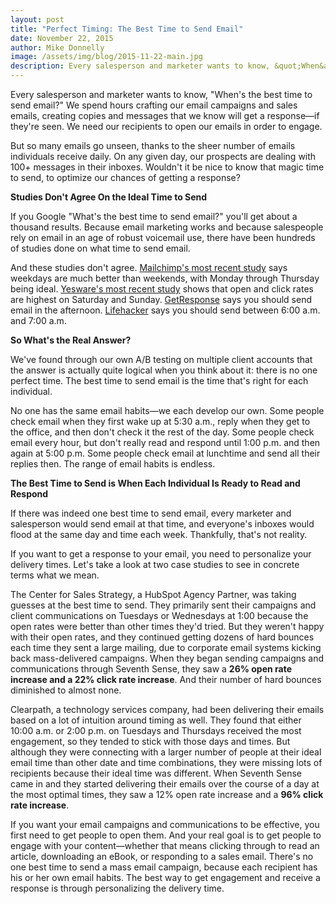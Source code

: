 ```yaml
---
layout: post
title: "Perfect Timing: The Best Time to Send Email"
date: November 22, 2015
author: Mike Donnelly
image: /assets/img/blog/2015-11-22-main.jpg
description: Every salesperson and marketer wants to know, &quot;When&apos;s the best time to send email?&quot; We spend hours crafting our email campaigns and sales emails, creating copies and messages that we know will get a response—if they&apos;re seen. We need our recipients to open our emails in order to engage.
---
```


<p>Every salesperson and marketer wants to know, &quot;When&apos;s the best time to send email?&quot; We spend hours crafting our email campaigns and sales emails, creating copies and messages that we know will get a response—if they&apos;re seen. We need our recipients to open our emails in order to engage.</p>

<p>But so many emails go unseen, thanks to the sheer number of emails individuals receive daily. On any given day, our prospects are dealing with 100+ messages in their inboxes. Wouldn&apos;t it be nice to know that magic time to send, to optimize our chances of getting a response?</p>

<p><strong>Studies Don&apos;t Agree On the Ideal Time to Send</strong></p>

<p>If you Google &quot;What&apos;s the best time to send email?&quot; you&apos;ll get about a thousand results. Because email marketing works and because salespeople rely on email in an age of robust voicemail use, there have been hundreds of studies done on what time to send email.</p>

<p>And these studies don&apos;t agree. <a href="https://blog.mailchimp.com/insights-from-mailchimps-send-time-optimization-system/" target="_blank">Mailchimp&apos;s most recent study</a> says weekdays are much better than weekends, with Monday through Thursday being ideal. <a href="http://www.yesware.com/blog/best-time-to-send-email/" target="_blank">Yesware&apos;s most recent study</a> shows that open and click rates are highest on Saturday and Sunday. <a href="http://blog.getresponse.com/best-time-to-send-email-infographic.html" target="_blank">GetResponse</a> says you should send email in the afternoon. <a href="http://lifehacker.com/send-emails-between-6am-and-7am-for-a-better-chance-of-1718052589" target="_blank">Lifehacker</a> says you should send between 6:00 a.m. and 7:00 a.m.</p> 

<p><strong>So What&apos;s the Real Answer?</strong></p>

<p>We&apos;ve found through our own A/B testing on multiple client accounts that the answer is actually quite logical when you think about it: there is no one perfect time. The best time to send email is the time that&apos;s right for each individual.

<p>No one has the same email habits—we each develop our own. Some people check email when they first wake up at 5:30 a.m., reply when they get to the office, and then don&apos;t check it the rest of the day. Some people check email every hour, but don&apos;t really read and respond until 1:00 p.m. and then again at 5:00 p.m. Some people check email at lunchtime and send all their replies then. The range of email habits is endless.</p>

<p><strong>The Best Time to Send is When Each Individual Is Ready to Read and Respond</strong></p>

<p>If there was indeed one best time to send email, every marketer and salesperson would send email at that time, and everyone&apos;s inboxes would flood at the same day and time each week. Thankfully, that&apos;s not reality.</p> 

<p>If you want to get a response to your email, you need to personalize your delivery times. Let&apos;s take a look at two case studies to see in concrete terms what we mean.</p>

<p>The Center for Sales Strategy, a HubSpot Agency Partner, was taking guesses at the best time to send. They primarily sent their campaigns and client communications on Tuesdays or Wednesdays at 1:00 because the open rates were better than other times they&apos;d tried. But they weren&apos;t happy with their open rates, and they continued getting dozens of hard bounces each time they sent a large mailing, due to corporate email systems kicking back mass-delivered campaigns. When they began sending campaigns and communications through Seventh Sense, they saw a <strong>26% open rate increase and a 22% click rate increase</strong>. And their number of hard bounces diminished to almost none.</p>

<p>Clearpath, a technology services company, had been delivering their emails based on a lot of intuition around timing as well. They found that either 10:00 a.m. or 2:00 p.m. on Tuesdays and Thursdays received the most engagement, so they tended to stick with those days and times. But although they were connecting with a larger number of people at their ideal email time than other date and time combinations, they were missing lots of recipients because their ideal time was different. When Seventh Sense came in and they started delivering their emails over the course of a day at the most optimal times, they saw a 12% open rate increase and a <strong>96% click rate increase</strong>.</p>

<p>If you want your email campaigns and communications to be effective, you first need to get people to open them. And your real goal is to get people to engage with your content—whether that means clicking through to read an article, downloading an eBook, or responding to a sales email. There&apos;s no one best time to send a mass email campaign, because each recipient has his or her own email habits. The best way to get engagement and receive a response is through personalizing the delivery time.</p>


